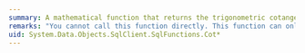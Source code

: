 ```yaml
---
summary: A mathematical function that returns the trigonometric cotangent of the specified angle, in radians.
remarks: "You cannot call this function directly. This function can only appear within a LINQ to Entities query.  \n  \n This function is translated to a corresponding function in the database. For information about the corresponding SQL Server function, see [COT (Transact-SQL)](http://go.microsoft.com/fwlink/?LinkId=140122)."
uid: System.Data.Objects.SqlClient.SqlFunctions.Cot*
---
```

